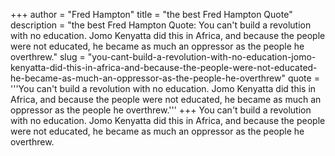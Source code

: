 +++
author = "Fred Hampton"
title = "the best Fred Hampton Quote"
description = "the best Fred Hampton Quote: You can't build a revolution with no education. Jomo Kenyatta did this in Africa, and because the people were not educated, he became as much an oppressor as the people he overthrew."
slug = "you-cant-build-a-revolution-with-no-education-jomo-kenyatta-did-this-in-africa-and-because-the-people-were-not-educated-he-became-as-much-an-oppressor-as-the-people-he-overthrew"
quote = '''You can't build a revolution with no education. Jomo Kenyatta did this in Africa, and because the people were not educated, he became as much an oppressor as the people he overthrew.'''
+++
You can't build a revolution with no education. Jomo Kenyatta did this in Africa, and because the people were not educated, he became as much an oppressor as the people he overthrew.
